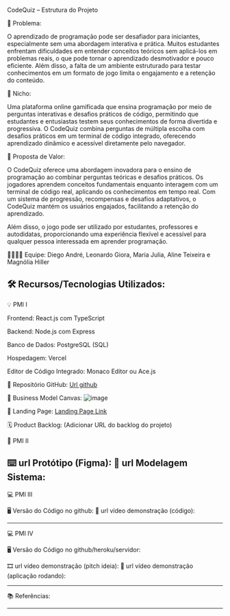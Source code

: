 CodeQuiz – Estrutura do Projeto

🙁 Problema:

O aprendizado de programação pode ser desafiador para iniciantes, especialmente sem uma abordagem interativa e prática. Muitos estudantes enfrentam dificuldades em entender conceitos teóricos sem aplicá-los em problemas reais, o que pode tornar o aprendizado desmotivador e pouco eficiente. Além disso, a falta de um ambiente estruturado para testar conhecimentos em um formato de jogo limita o engajamento e a retenção do conteúdo.

🙂 Nicho:

Uma plataforma online gamificada que ensina programação por meio de perguntas interativas e desafios práticos de código, permitindo que estudantes e entusiastas testem seus conhecimentos de forma divertida e progressiva. O CodeQuiz combina perguntas de múltipla escolha com desafios práticos em um terminal de código integrado, oferecendo aprendizado dinâmico e acessível diretamente pelo navegador.

🎁 Proposta de Valor:

O CodeQuiz oferece uma abordagem inovadora para o ensino de programação ao combinar perguntas teóricas e desafios práticos. Os jogadores aprendem conceitos fundamentais enquanto interagem com um terminal de código real, aplicando os conhecimentos em tempo real. Com um sistema de progressão, recompensas e desafios adaptativos, o CodeQuiz mantém os usuários engajados, facilitando a retenção do aprendizado.

Além disso, o jogo pode ser utilizado por estudantes, professores e autodidatas, proporcionando uma experiência flexível e acessível para qualquer pessoa interessada em aprender programação.

🧑‍💻👩‍💻 Equipe:
Diego André, Leonardo Giora, Maria Julia, Aline Teixeira e Magnólia Hiller

🛠️ Recursos/Tecnologias Utilizados:
-------------------
💡 PMI I

Frontend: React.js com TypeScript

Backend: Node.js com Express

Banco de Dados: PostgreSQL (SQL)

Hospedagem: Vercel

Editor de Código Integrado: Monaco Editor ou Ace.js

🔗 Repositório GitHub: [Url github](https://github.com/DiegoAndreLeffa/CodeQuiz)

📃 Business Model Canvas:
![image](https://github.com/user-attachments/assets/a07a55d0-dd17-4a18-b208-6b3f404b1ab6)

🛬 Landing Page: [Landing Page Link](https://diegoandreleffa.github.io/CodeQuiz/)

🗓️ Product Backlog: (Adicionar URL do backlog do projeto)

📲 PMI II

⌨️ url Protótipo (Figma):
📝 url Modelagem Sistema:
-------------------

💻 PMI III

🖥️ Versão do Código no github:
🎥 url vídeo demonstração (código):

-------------------
💻 PMI IV

🖥️ Versão do Código no github/heroku/servidor:

🎞️ url vídeo demonstração (pitch ideia):
🎥 url vídeo demonstração (aplicação rodando):

-------------------
📚 Referências:

-------------------
